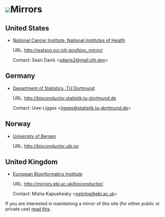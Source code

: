 ![](/images/icons/magnifier.gif)Mirrors
=======================================

United States
-------------

* [National Cancer Institute, National Institutes of Health](http://nci.nih.gov/)
  
  URL: <http://watson.nci.nih.gov/bioc_mirror/>

  Contact: Sean Davis &lt;sdavis2@mail.nih.gov&gt;

Germany
-------

* [Department of Statistics, TU Dortmund](http://www.statistik.tu-dortmund.de/)
  
  URL: <http://bioconductor.statistik.tu-dortmund.de>

  Contact: Uwe Ligges &lt;ligges@statistik.tu-dortmund.de&gt;

Norway
------

* [University of Bergen](http://www.uib.no)
  
  URL: <http://bioconductor.uib.no>




United Kingdom
------

* [European Bioinformatics Institute](http://www.ebi.ac.uk/)

  URL: <http://mirrors.ebi.ac.uk/bioconductor/>

  Contact: Misha Kapushesky &lt;ostolop@ebi.ac.uk&gt;


If you are interested in maintaining a mirror of this site (for either
public or private use) [read this](mirror-how-to/).
